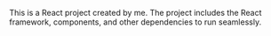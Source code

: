 This is a React project created by me. The project includes the React framework, components, and other dependencies to run seamlessly.

